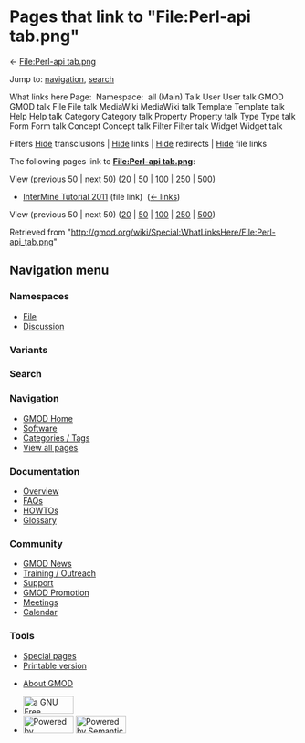 <div id="mw-page-base" class="noprint">

</div>

<div id="mw-head-base" class="noprint">

</div>

<div id="content" class="mw-body" role="main">

<span id="top"></span>

<div id="mw-js-message" style="display:none;">

</div>



# <span dir="auto">Pages that link to "File:Perl-api tab.png"</span>

<div id="bodyContent">

<div id="contentSub">

← [File:Perl-api
tab.png](/wiki/File:Perl-api_tab.png "File:Perl-api tab.png")

</div>

<div id="jump-to-nav" class="mw-jump">

Jump to: [navigation](#mw-navigation), [search](#p-search)

</div>

<div id="mw-content-text">

What links here Page:  Namespace:  all (Main) Talk User User talk GMOD
GMOD talk File File talk MediaWiki MediaWiki talk Template Template talk
Help Help talk Category Category talk Property Property talk Type Type
talk Form Form talk Concept Concept talk Filter Filter talk Widget
Widget talk

Filters
[Hide](/mediawiki/index.php?title=Special:WhatLinksHere/File:Perl-api_tab.png&hidetrans=1 "Special:WhatLinksHere/File:Perl-api tab.png")
transclusions \|
[Hide](/mediawiki/index.php?title=Special:WhatLinksHere/File:Perl-api_tab.png&hidelinks=1 "Special:WhatLinksHere/File:Perl-api tab.png")
links \|
[Hide](/mediawiki/index.php?title=Special:WhatLinksHere/File:Perl-api_tab.png&hideredirs=1 "Special:WhatLinksHere/File:Perl-api tab.png")
redirects \|
[Hide](/mediawiki/index.php?title=Special:WhatLinksHere/File:Perl-api_tab.png&hideimages=1 "Special:WhatLinksHere/File:Perl-api tab.png")
file links

The following pages link to **[File:Perl-api
tab.png](/wiki/File:Perl-api_tab.png "File:Perl-api tab.png")**:

View (previous 50 \| next 50)
([20](/mediawiki/index.php?title=Special:WhatLinksHere/File:Perl-api_tab.png&limit=20 "Special:WhatLinksHere/File:Perl-api tab.png")
\|
[50](/mediawiki/index.php?title=Special:WhatLinksHere/File:Perl-api_tab.png&limit=50 "Special:WhatLinksHere/File:Perl-api tab.png")
\|
[100](/mediawiki/index.php?title=Special:WhatLinksHere/File:Perl-api_tab.png&limit=100 "Special:WhatLinksHere/File:Perl-api tab.png")
\|
[250](/mediawiki/index.php?title=Special:WhatLinksHere/File:Perl-api_tab.png&limit=250 "Special:WhatLinksHere/File:Perl-api tab.png")
\|
[500](/mediawiki/index.php?title=Special:WhatLinksHere/File:Perl-api_tab.png&limit=500 "Special:WhatLinksHere/File:Perl-api tab.png"))

- [InterMine Tutorial
  2011](/wiki/InterMine_Tutorial_2011 "InterMine Tutorial 2011") (file
  link) ‎ <span class="mw-whatlinkshere-tools">([←
  links](/mediawiki/index.php?title=Special:WhatLinksHere&target=InterMine+Tutorial+2011 "Special:WhatLinksHere"))</span>

View (previous 50 \| next 50)
([20](/mediawiki/index.php?title=Special:WhatLinksHere/File:Perl-api_tab.png&limit=20 "Special:WhatLinksHere/File:Perl-api tab.png")
\|
[50](/mediawiki/index.php?title=Special:WhatLinksHere/File:Perl-api_tab.png&limit=50 "Special:WhatLinksHere/File:Perl-api tab.png")
\|
[100](/mediawiki/index.php?title=Special:WhatLinksHere/File:Perl-api_tab.png&limit=100 "Special:WhatLinksHere/File:Perl-api tab.png")
\|
[250](/mediawiki/index.php?title=Special:WhatLinksHere/File:Perl-api_tab.png&limit=250 "Special:WhatLinksHere/File:Perl-api tab.png")
\|
[500](/mediawiki/index.php?title=Special:WhatLinksHere/File:Perl-api_tab.png&limit=500 "Special:WhatLinksHere/File:Perl-api tab.png"))

</div>

<div class="printfooter">

Retrieved from
"<http://gmod.org/wiki/Special:WhatLinksHere/File:Perl-api_tab.png>"

</div>

<div id="catlinks" class="catlinks catlinks-allhidden">

</div>

<div class="visualClear">

</div>

</div>

</div>

<div id="mw-navigation">

## Navigation menu

<div id="mw-head">



<div id="left-navigation">

<div id="p-namespaces" class="vectorTabs" role="navigation"
aria-labelledby="p-namespaces-label">

### Namespaces

- <span id="ca-nstab-image"><a href="/wiki/File:Perl-api_tab.png" accesskey="c"
  title="View the file page [c]">File</a></span>
- <span id="ca-talk"><a
  href="/mediawiki/index.php?title=File_talk:Perl-api_tab.png&amp;action=edit&amp;redlink=1"
  accesskey="t"
  title="Discussion about the content page [t]">Discussion</a></span>

</div>

<div id="p-variants" class="vectorMenu emptyPortlet" role="navigation"
aria-labelledby="p-variants-label">

### 

### Variants[](#)

<div class="menu">

</div>

</div>

</div>

<div id="right-navigation">





</div>

<div id="p-search" role="search">

### Search

<div id="simpleSearch">

</div>

</div>

</div>

</div>

<div id="mw-panel">

<div id="p-logo" role="banner">

<a href="/wiki/Main_Page"
style="background-image: url(http://gmod.org/images/GMOD-cogs.png);"
title="Visit the main page"></a>

</div>

<div id="p-Navigation" class="portal" role="navigation"
aria-labelledby="p-Navigation-label">

### Navigation

<div class="body">

- <span id="n-GMOD-Home">[GMOD Home](/wiki/Main_Page)</span>
- <span id="n-Software">[Software](/wiki/GMOD_Components)</span>
- <span id="n-Categories-.2F-Tags">[Categories /
  Tags](/wiki/Categories)</span>
- <span id="n-View-all-pages">[View all
  pages](/wiki/Special:AllPages)</span>

</div>

</div>

<div id="p-Documentation" class="portal" role="navigation"
aria-labelledby="p-Documentation-label">

### Documentation

<div class="body">

- <span id="n-Overview">[Overview](/wiki/Overview)</span>
- <span id="n-FAQs">[FAQs](/wiki/Category:FAQ)</span>
- <span id="n-HOWTOs">[HOWTOs](/wiki/Category:HOWTO)</span>
- <span id="n-Glossary">[Glossary](/wiki/Glossary)</span>

</div>

</div>

<div id="p-Community" class="portal" role="navigation"
aria-labelledby="p-Community-label">

### Community

<div class="body">

- <span id="n-GMOD-News">[GMOD News](/wiki/GMOD_News)</span>
- <span id="n-Training-.2F-Outreach">[Training /
  Outreach](/wiki/Training_and_Outreach)</span>
- <span id="n-Support">[Support](/wiki/Support)</span>
- <span id="n-GMOD-Promotion">[GMOD
  Promotion](/wiki/GMOD_Promotion)</span>
- <span id="n-Meetings">[Meetings](/wiki/Meetings)</span>
- <span id="n-Calendar">[Calendar](/wiki/Calendar)</span>

</div>

</div>

<div id="p-tb" class="portal" role="navigation"
aria-labelledby="p-tb-label">

### Tools

<div class="body">

- <span id="t-specialpages"><a href="/wiki/Special:SpecialPages" accesskey="q"
  title="A list of all special pages [q]">Special pages</a></span>
- <span id="t-print"><a
  href="/mediawiki/index.php?title=Special:WhatLinksHere/File:Perl-api_tab.png&amp;printable=yes"
  rel="alternate" accesskey="p"
  title="Printable version of this page [p]">Printable version</a></span>

</div>

</div>

</div>

</div>

<div id="footer" role="contentinfo">

- <span id="footer-places-about">[About
  GMOD](/wiki/GMOD:About "GMOD:About")</span>

<!-- -->

- <span id="footer-copyrightico">[<img src="http://www.gnu.org/graphics/gfdl-logo-small.png" width="88"
  height="31" alt="a GNU Free Documentation License" />](http://www.gnu.org/licenses/fdl-1.3.html)</span>
- <span id="footer-poweredbyico">[<img src="/mediawiki/skins/common/images/poweredby_mediawiki_88x31.png"
  width="88" height="31" alt="Powered by MediaWiki" />](//www.mediawiki.org/)
  [<img
  src="/mediawiki/extensions/SemanticMediaWiki/includes/../resources/images/smw_button.png"
  width="88" height="31" alt="Powered by Semantic MediaWiki" />](https://www.semantic-mediawiki.org/wiki/Semantic_MediaWiki)</span>

<div style="clear:both">

</div>

</div>
